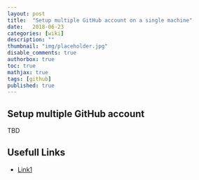 ```yaml
---
layout: post
title:  "Setup multiple GitHub account on a single machine"
date:   2018-06-23
categories: [wiki]
description: ""
thumbnail: "img/placeholder.jpg"
disable_comments: true
authorbox: true
toc: true
mathjax: true
tags: [github]
published: true
---
```

## Setup multiple GitHub account

TBD

## Usefull Links

- [Link1](https://medium.freecodecamp.org/manage-multiple-github-accounts-the-ssh-way-2dadc30ccaca)

